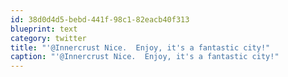 ```yaml
---
id: 38d0d4d5-bebd-441f-98c1-82eacb40f313
blueprint: text
category: twitter
title: "'@Innercrust Nice.  Enjoy, it's a fantastic city!"
caption: "'@Innercrust Nice.  Enjoy, it's a fantastic city!"
---
```

